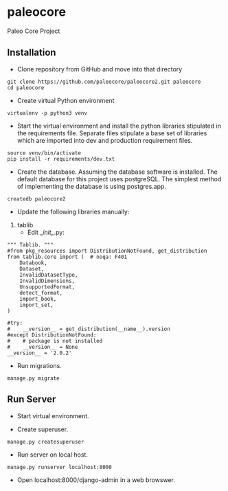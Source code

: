 paleocore
==================

Paleo Core Project

Installation
------------------
* Clone repository from GitHub and move into that directory
```
git clone https://github.com/paleocore/paleocore2.git paleocore
cd paleocore
```

* Create virtual Python environment
```
virtualenv -p python3 venv
```

* Start the virtual environment and install the python libraries stipulated in the requirements file. Separate files stipulate a base set of libraries which are imported into dev and production requirement files.
```
source venv/bin/activate
pip install -r requirements/dev.txt
```

* Create the database. Assuming the database software is installed. The default database for this project uses postgreSQL. The simplest method of implementing the database is using postgres.app.
```
createdb paleocore2
```

* Update the following libraries manually:
<!---```
cd venv/lib/python3.7/site-packages
```
..* djgeojson
...Edit \__init\__.py:
```
#: Module version, as defined in PEP-0396.
#from pkg_resources import DistributionNotFound

#pkg_resources = __import__('pkg_resources')
#try:
#    distribution = pkg_resources.get_distribution('django-geojson')
#    __version__ = distribution.version
#except (AttributeError, DistributionNotFound):
#    __version__ = 'unknown'
#    import warnings
#    warnings.warn('No distribution found.')

__version__ = '2.12.0'

GEOJSON_DEFAULT_SRID = 4326
```

..* fastkml
...Edit \__init\__.py:
```
# -*- coding: utf-8 -*-
# Copyright (C) 2012  Christian Ledermann
#
# This library is free software; you can redistribute it and/or modify it under
# the terms of the GNU Lesser General Public License as published by the Free
# Software Foundation; either version 2.1 of the License, or (at your option)
# any later version.
#
# This library is distributed in the hope that it will be useful, but WITHOUT
# ANY WARRANTY; without even the implied warranty of MERCHANTABILITY or FITNESS
# FOR A PARTICULAR PURPOSE.  See the GNU Lesser General Public License for more
# details.
#
# You should have received a copy of the GNU Lesser General Public License
# along with this library; if not, write to the Free Software Foundation, Inc.,
# 51 Franklin Street, Fifth Floor, Boston, MA  02110-1301 USA

"""
Fastkml is a library to read, write and manipulate kml files. It aims to keep
it simple and fast (using lxml if available). Fast refers to the time you spend
to write and read KML files as well as the time you spend to get aquainted to
the library or to create KML objects. It provides a subset of KML and is aimed
at documents that can be read from multiple clients such as openlayers and
google maps rather than to give you all functionality that KML on google earth
provides.
"""

#from pkg_resources import get_distribution, DistributionNotFound

from .kml import KML, Document, Folder, Placemark
from .kml import TimeSpan, TimeStamp
from .kml import ExtendedData, Data
from .kml import Schema, SchemaData

from .styles import StyleUrl, Style, StyleMap
from .styles import IconStyle, LineStyle, PolyStyle
from .styles import LabelStyle, BalloonStyle

from .atom import Link, Author, Contributor

#try:
#    __version__ = get_distribution('fastkml').version
#except DistributionNotFound:
#    __version__ = 'dev'
__version__ = '0.10.dev'

__all__ = [
    'KML', 'Document', 'Folder', 'Placemark',
    'TimeSpan', 'TimeStamp',
    'ExtendedData', 'Data',
    'Schema', 'SchemaData',
    'StyleUrl', 'Style', 'StyleMap',
    'IconStyle', 'LineStyle', 'PolyStyle',
    'LabelStyle', 'BalloonStyle',
    'Link', 'Author', 'Contributor',
]
```--->
1. tablib
    * Edit \__init\__.py:
```
""" Tablib. """
#from pkg_resources import DistributionNotFound, get_distribution
from tablib.core import (  # noqa: F401
    Databook,
    Dataset,
    InvalidDatasetType,
    InvalidDimensions,
    UnsupportedFormat,
    detect_format,
    import_book,
    import_set,
)

#try:
#    __version__ = get_distribution(__name__).version
#except DistributionNotFound:
#    # package is not installed
#    __version__ = None
__version__ = '2.0.2'
```

* Run migrations.
```
manage.py migrate
```

Run Server
--------------------
* Start virtual environment.

* Create superuser.
```
manage.py createsuperuser
```

* Run server on local host.
```
manage.py runserver localhost:8000
```

* Open localhost:8000/django-admin in a web browswer.

